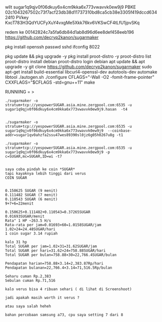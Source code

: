 
wllt
sugar1q9qjv0f06dkuy6x4cm9kka6x773vwavvk0ew9j9
PBKE
02c1043267502c73f7acf23db38d11737310bd8ca5cb38e3305f419dccd63424f0
PVkey
KxcT783H3QdYUCFyXuY4vxgMe5Xkk76kv6VKSwCF4tLfU1jpvSKq

redem ke
00142824c7a5fa6db84d1ab8d96d6ee8def458eeb196
https://github.com/decryp2kanon/sugarmaker

pkg install openssh
passwd
sshd
ifconfig
8022

pkg update && pkg upgrade -y
pkg install proot-distro -y
proot-distro list
proot-distro install debian
proot-distro login debian
apt update && apt upgrade -y
git clone https://github.com/decryp2kanon/sugarmaker
sudo apt-get install build-essential libcurl4-openssl-dev autotools-dev automake libtool
./autogen.sh
./configure CFLAGS="-Wall -O2 -fomit-frame-pointer" CXXFLAGS="$CFLAGS -std=gnu++11"
make

RUNNIING = >

    ./sugarmaker -o stratum+tcp://yespowerSUGAR.asia.mine.zergpool.com:6535 -u sugar1q9qjv0f06dkuy6x4cm9kka6x773vwavvk0ew9j9.hasan  -t4


    ./sugarmaker -o stratum+tcp://yespowerSUGAR.asia.mine.zergpool.com:6535 -u sugar1q9qjv0f06dkuy6x4cm9kka6x773vwavvk0ew9j9  --coinbase-addr=sugar1qv0ahzfa2ssu47wes89390sl0jz6g05h0267u8g -t1

    ./sugarmaker -o stratum+tcp://yespowerSUGAR.asia.mine.zergpool.com:6535 -u sugar1q9qjv0f06dkuy6x4cm9kka6x773vwavvk0ew9j9 -p c=SUGAR,mc=SUGAR,ID=wi -t7


    saya coba pindah ke coin *SUGAR*
    tapi kayaknya lebih tinggi dari verus
    COIN SUGAR
    

    0.150625 SUGAR (9 menit)
    0.111482 SUGAR (7 menit)
    0.110543 SUGAR (6 menit)
    9+7+6=22menit

    0.150625+0.111482+0.110543=0.37265SUGAR
    0.01693SUGAR/menit
    Rata" 1 HP ~263.5 H/s
    Rata-rata per jam=0.01693×60=1.0158SUGAR/jam
    1.02×24=24.48SUGAR/hari
    1 coin sugar 3.14 rupiah

    kalo 31 hp 
    Total SUGAR per jam=1.02×31=31.62SUGAR/jam
    Total SUGAR per hari=31.62×24=758.88SUGAR/hari
    Total SUGAR per bulan=758.88×30=22,766.4SUGAR/bulan

    Pendapatan harian=758.88×3.14=2,383.87Rp/hari
    Pendapatan bulanan=22,766.4×3.14=71,516.5Rp/bulan

    Seharu cuman Rp.2,383
    Sebulan cuman Rp.71,516

    kalo verus bisa 4 ribuan sehari ( di lihat di Screenshoot)

    jadi apakah masih worth it verus ?

    atau saya salah heheh 

    bahan percobaan samsung a73, cpu saya setting 7 dari 8
